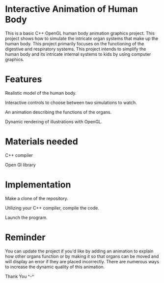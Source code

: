 # Interactive Animation of Human Body

This is a basic C++ OpenGL human body animation graphics project. This project shows how to simulate the intricate organ systems that make up the human body. This project primarily focuses on the functioning of the digestive and respiratory systems. This project intends to simplify the human body and its intricate internal systems to kids by using computer graphics. 

# Features

Realistic model of the human body.

Interactive controls to choose between two simulations to watch.  

An animation describing the functions of the organs.

Dynamic rendering of illustrations with OpenGL.

# Materials needed 

C++ compiler


Open Gl library 

# Implementation 

Make a clone of the repository.

Utilizing your C++ compiler, compile the code.

Launch the program.

# Reminder

You can update the project if you'd like by adding an animation to explain how other organs function or by making it so that organs can be moved and will display an error if they are placed incorrectly. There are numerous ways to increase the dynamic quality of this animation. 

Thank You ^-^
